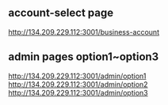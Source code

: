 ## account-select page
http://134.209.229.112:3001/business-account

## admin pages option1~option3
http://134.209.229.112:3001/admin/option1
http://134.209.229.112:3001/admin/option2
http://134.209.229.112:3001/admin/option3


